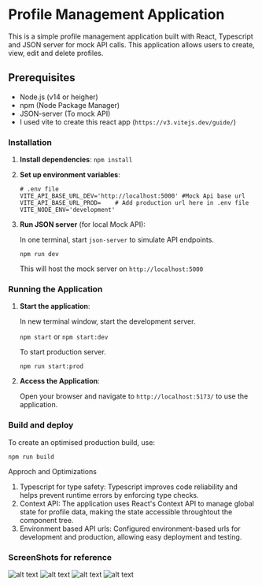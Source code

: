 # Profile Management Application

This is a simple profile management application built with React, Typescript and JSON server for mock API calls.
This application allows users to create, view, edit and delete profiles.

## Prerequisites

- Node.js (v14 or heigher)
- npm (Node Package Manager)
- JSON-server (To mock API)
- I used vite to create this react app (`https://v3.vitejs.dev/guide/`)

### Installation

1. **Install dependencies**:
    ```npm install```

3. **Set up environment variables**:

    ```
    # .env file
    VITE_API_BASE_URL_DEV='http://localhost:5000' #Mock Api base url
    VITE_API_BASE_URL_PROD=    # Add production url here in .env file
    VITE_NODE_ENV='development'
    ```

4. **Run JSON server** (for local Mock API):

    In one terminal, start `json-server` to simulate API endpoints.

    ```npm run dev```

    This will host the mock server on  `http://localhost:5000`


### Running the Application

1. **Start the application**:

    In new terminal window, start the development server.

    ```npm start``` or ```npm start:dev```

    To start production server.

    ```npm run start:prod```

2. **Access the Application**:

    Open your browser and navigate to `http://localhost:5173/` to use the application.


### Build and deploy

To create an optimised production build, use:

```npm run build```


Approch and Optimizations

1. Typescript for type safety: Typescript improves code reliability and helps prevent runtime errors by enforcing type checks.
2. Context API: The application uses React's Context API to manage global state for profile data, making the state accessible throughtout the component tree.
3. Environment based API urls: Configured environment-based urls for development and production, allowing easy deployment and testing.

### ScreenShots for reference

![alt text](./screenshots/image.png)
![alt text](./screenshots/image-1.png)
![alt text](./screenshots/image-2.png)
![alt text](./screenshots/image-3.png)